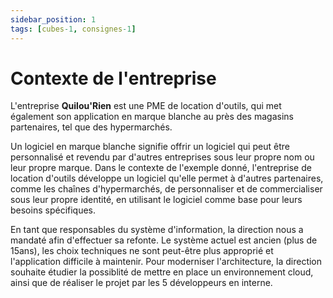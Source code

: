 ```yaml
---
sidebar_position: 1
tags: [cubes-1, consignes-1]
---
```


# Contexte de l'entreprise

L'entreprise **Quilou'Rien** est une PME de location d'outils, qui met également son application en marque blanche au près des magasins partenaires, tel que des hypermarchés. 

Un logiciel en marque blanche signifie offrir un logiciel qui peut être personnalisé et revendu par d'autres entreprises sous leur propre nom ou leur propre marque. Dans le contexte de l'exemple donné, l'entreprise de location d'outils développe un logiciel qu'elle permet à 
d'autres partenaires, comme les chaînes d'hypermarchés, de personnaliser et de commercialiser sous leur propre identité, en utilisant le logiciel comme base pour leurs besoins spécifiques.

En tant que responsables du système d'information, la direction nous a mandaté afin d'effectuer sa refonte. Le système actuel est ancien (plus de 15ans), les choix techniques ne sont peut-être plus approprié et l'application difficile à maintenir.
Pour moderniser l'architecture, la direction souhaite étudier la possiblité de mettre en place un environnement cloud, ainsi que de réaliser le projet par les 5 développeurs en interne.
